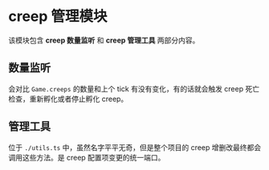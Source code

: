 # creep 管理模块

该模块包含 **creep 数量监听** 和 **creep 管理工具** 两部分内容。

## 数量监听

会对比 `Game.creeps` 的数量和上个 tick 有没有变化，有的话就会触发 creep 死亡检查，重新孵化或者停止孵化 creep。

## 管理工具

位于 `./utils.ts` 中，虽然名字平平无奇，但是整个项目的 creep 增删改最终都会调用这些方法。是 creep 配置项变更的统一端口。
